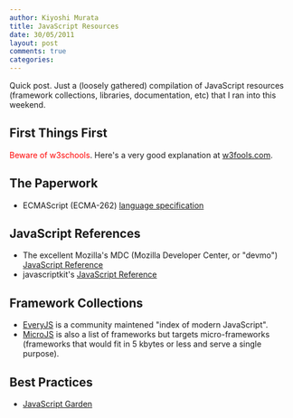 ```yaml
--- 
author: Kiyoshi Murata
title: JavaScript Resources
date: 30/05/2011
layout: post
comments: true
categories: 
--- 
```


Quick post. Just a (loosely gathered) compilation of JavaScript resources
(framework collections, libraries, documentation, etc) that I ran into this
weekend.

## First Things First

<font color="red">Beware of w3schools</font>. Here's a very good explanation at [w3fools.com](http://w3fools.com).

## The Paperwork

* ECMAScript (ECMA-262) [language specification](http://www.ecmascript.org/)

## JavaScript References

* The excellent Mozilla's MDC (Mozilla Developer Center, or "devmo") [JavaScript Reference](https://developer.mozilla.org/en/JavaScript/Reference)
* javascriptkit's [JavaScript Reference](http://www.javascriptkit.com/jsref/index.shtml)

## Framework Collections

* [EveryJS](http://www.everyjs.com) is a community maintened "index of modern
  JavaScript".
* [MicroJS](http://microjs.com) is also a list of frameworks but targets
  micro-frameworks (frameworks that would fit in 5 kbytes or less and serve a
  single purpose).

## Best Practices

* [JavaScript Garden](http://javascriptgarden.info)
